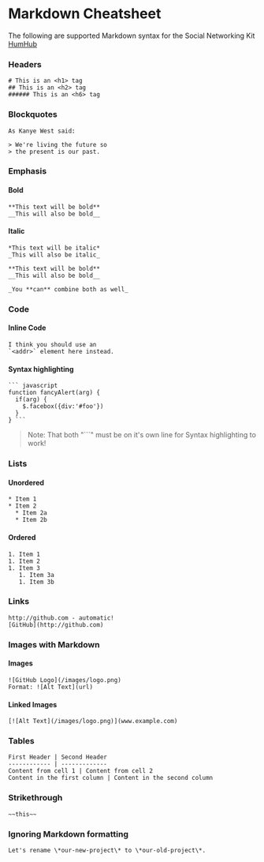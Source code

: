 # Markdown Cheatsheet

The following are supported Markdown syntax for the Social Networking Kit [HumHub](https://www.humhub.org)

### Headers
```
# This is an <h1> tag
## This is an <h2> tag
###### This is an <h6> tag
```

### Blockquotes
```
As Kanye West said:

> We're living the future so
> the present is our past.
```
### Emphasis

#### Bold
```
**This text will be bold**
__This will also be bold__
```

#### Italic
```
*This text will be italic*
_This will also be italic_

**This text will be bold**
__This will also be bold__
```
```
_You **can** combine both as well_
```

### Code

#### Inline Code
```
I think you should use an
`<addr>` element here instead.
```
#### Syntax highlighting

```
``` javascript
function fancyAlert(arg) {
  if(arg) {
    $.facebox({div:'#foo'})
  }
} ```
```
> Note: That both "```" must be on it's own line for Syntax highlighting to work!

### Lists

#### Unordered
```
* Item 1
* Item 2
  * Item 2a
  * Item 2b
```
#### Ordered
```
1. Item 1
1. Item 2
1. Item 3
   1. Item 3a
   1. Item 3b
```

### Links
```
http://github.com - automatic!
[GitHub](http://github.com)
```

### Images with Markdown

#### Images
```
![GitHub Logo](/images/logo.png)
Format: ![Alt Text](url)
```

#### Linked Images
```
[![Alt Text](/images/logo.png)](www.example.com)
```

### Tables
```
First Header | Second Header
------------ | -------------
Content from cell 1 | Content from cell 2
Content in the first column | Content in the second column
```

### Strikethrough
```
~~this~~
```

### Ignoring Markdown formatting
```
Let's rename \*our-new-project\* to \*our-old-project\*.
```

